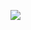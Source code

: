 ![](https://github-readme-stats.vercel.app/api?username=ffreemt&hide_title=true&show_icons=true&hide=contribs,prs,commits,issues&hide_rank=true&theme=moltack)
